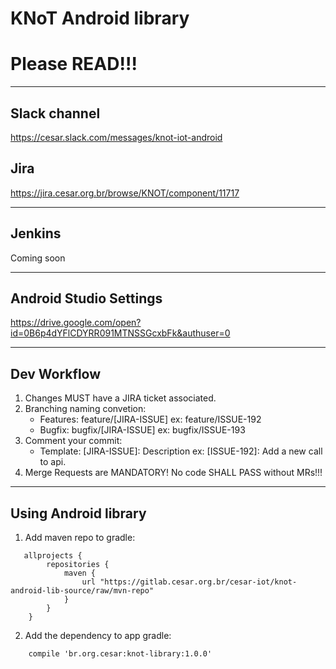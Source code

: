 KNoT Android library
===

Please READ!!!
===

***

## Slack channel
https://cesar.slack.com/messages/knot-iot-android

## Jira
https://jira.cesar.org.br/browse/KNOT/component/11717

***
## Jenkins
Coming soon

***
## Android Studio Settings

https://drive.google.com/open?id=0B6p4dYFlCDYRR091MTNSSGcxbFk&authuser=0

***

## Dev Workflow

1. Changes MUST have a JIRA ticket associated.
2. Branching naming convetion:
    * Features: feature/[JIRA-ISSUE] ex: feature/ISSUE-192
    * Bugfix: bugfix/[JIRA-ISSUE] ex: bugfix/ISSUE-193
3. Comment your commit:
    * Template: [JIRA-ISSUE]: Description ex: [ISSUE-192]: Add a new call to api.
4. Merge Requests are MANDATORY! No code SHALL PASS without MRs!!!

***

## Using Android library

1. Add maven repo to gradle:
>
```
   allprojects {
        repositories {
            maven {
                url "https://gitlab.cesar.org.br/cesar-iot/knot-android-lib-source/raw/mvn-repo"
            }
        }
    }
```
>

2. Add the dependency to app gradle:
>
```
    compile 'br.org.cesar:knot-library:1.0.0'
```
>